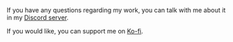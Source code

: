 If you have any questions regarding my work, you can talk with me about it in my [Discord server](https://discord.gg/Ng4UmKKbvZ).

If you would like, you can support me on [Ko-fi](https://ko-fi.com/officerspy).

<!---
OfficerSpy/OfficerSpy is a ✨ special ✨ repository because its `README.md` (this file) appears on your GitHub profile.
You can click the Preview link to take a look at your changes.
--->
